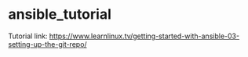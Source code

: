 # ansible_tutorial
Tutorial link: https://www.learnlinux.tv/getting-started-with-ansible-03-setting-up-the-git-repo/
